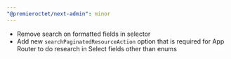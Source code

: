 ```yaml
---
"@premieroctet/next-admin": minor
---
```


- Remove search on formatted fields in selector
- Add new `searchPaginatedResourceAction` option that is required for App Router to do research in Select fields other than enums
